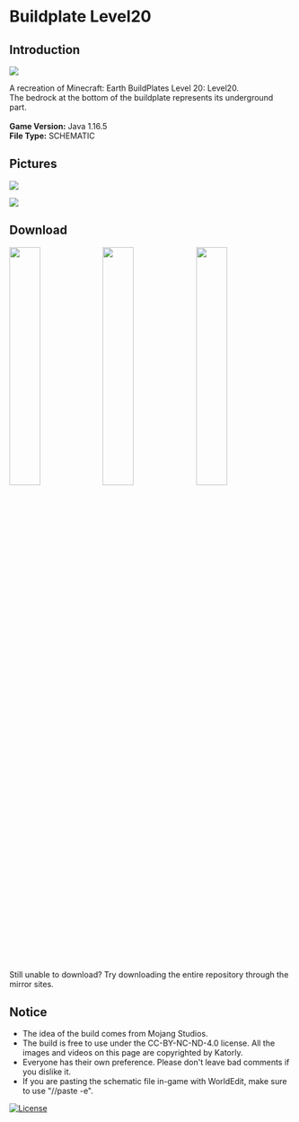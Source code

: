 # Buildplate Level20
## Introduction

<img align="center" src="https://cdn.jsdelivr.net/gh/katorly/Level20-Buildplates/screenshots/pic1.PNG">

A recreation of Minecraft: Earth BuildPlates Level 20: Level20.<br>
The bedrock at the bottom of the buildplate represents its underground part.<br>
<br>
<b>Game Version:</b> Java 1.16.5<br>
<b>File Type:</b> SCHEMATIC<br>

## Pictures

<img align="center" src="https://cdn.jsdelivr.net/gh/katorly/Level20-Buildplates/screenshots/pic2.PNG"><br>

<img align="center" src="https://cdn.jsdelivr.net/gh/katorly/Level20-Buildplates/screenshots/pic3.PNG"><br>

## Download

<a href="https://github.com/katorly/Level20-Buildplates/raw/master/Level20.schem" target="_blank"><img align="center" width="33%" src="https://cdn.jsdelivr.net/gh/katorly/katorly/SocialLinks/Download1.png"></a><a href="https://github.com.cnpmjs.org/katorly/Level20-Buildplates/raw/master/Level20.schem" target="_blank"><img align="center" width="33%" src="https://cdn.jsdelivr.net/gh/katorly/katorly/SocialLinks/Download2.png"></a><a href="https://hub.fastgit.org/katorly/Level20-Buildplates/raw/master/Level20.schem" target="_blank"><img align="center" width="33%" src="https://cdn.jsdelivr.net/gh/katorly/katorly/SocialLinks/Download3.png"></a><br>
Still unable to download? Try downloading the entire repository through the mirror sites.<br>

## Notice

- The idea of the build comes from Mojang Studios.
- The build is free to use under the CC-BY-NC-ND-4.0 license. All the images and videos on this page are copyrighted by Katorly.
- Everyone has their own preference. Please don't leave bad comments if you dislike it.
- If you are pasting the schematic file in-game with WorldEdit, make sure to use "//paste -e".

[![License](https://img.shields.io/badge/license-CC--BY--NC--ND--4.0-green?style=for-the-badge)](http://creativecommons.org/licenses/by-nc-nd/4.0)